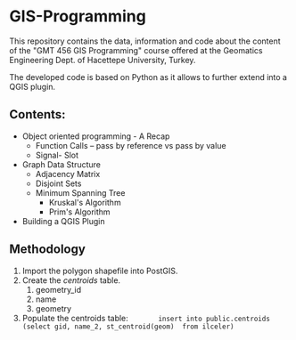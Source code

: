 # GIS-Programming
This repository contains the data, information and code about the content of the "GMT 456 GIS Programming" course offered at the Geomatics Engineering Dept. of Hacettepe University, Turkey.

The developed code is based on Python as it allows to further extend into a QGIS plugin.

## Contents:
* Object oriented programming - A Recap
   * Function Calls – pass by reference vs pass by value
   * Signal- Slot
* Graph Data Structure
   * Adjacency Matrix
   * Disjoint Sets
   * Minimum Spanning Tree
      * Kruskal's Algorithm
      * Prim's Algorithm
* Building a QGIS Plugin

## Methodology
1. Import the polygon shapefile into PostGIS.
2. Create the *centroids* table. 
     1. geometry_id
     2. name
     3. geometry
3. Populate the centroids table: 
    `		insert into public.centroids 
           (select gid, name_2, st_centroid(geom) 
           from ilceler)`
     
